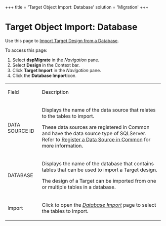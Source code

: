 +++
title = 'Target Object Import: Database'
solution = 'Migration'
+++

# Target Object Import: Database

<div class="use">

Use this page to [Import Target Design from a
Database](../Use_Cases/Import_from_a_Database).

</div>

To access this page:

1.  Select <span style="font-weight: bold;">dspMigrate</span> in the
    <span style="font-style: italic;">Navigation</span> pane.
2.  Select <span style="font-weight: bold;">Design </span>in the Context
    bar.
3.  Click <span style="font-weight: bold;">Target Import</span> in the
    <span style="font-style: italic;">Navigation</span> pane.
4.  Click the <span style="font-weight: bold;">Database
    Import</span>icon.

<table>
<tbody>
<tr class="odd">
<td><p>Field</p></td>
<td><p>Description</p></td>
</tr>
<tr class="even">
<td><p>DATA SOURCE ID</p></td>
<td><p>Displays the name of the data source that relates to the tables to import.</p>
<p>These data sources are registered in Common and have the data source type of SQLServer. Refer to <a href="../../../Platform/Common/Use_Cases/Register_a_Data_Source_in_Common">Register a Data Source in Common</a> for more information.</p></td>
</tr>
<tr class="odd">
<td><p>DATABASE</p></td>
<td><p>Displays the name of the database that contains tables that can be used to import a Target design.</p>
<p>The design of a Target can be imported from one or multiple tables in a database.</p></td>
</tr>
<tr class="even">
<td><p>Import</p></td>
<td><p>Click to open the <em><a href="Database_Import">Database Import</a></em> page to select the tables to import.</p></td>
</tr>
</tbody>
</table>
